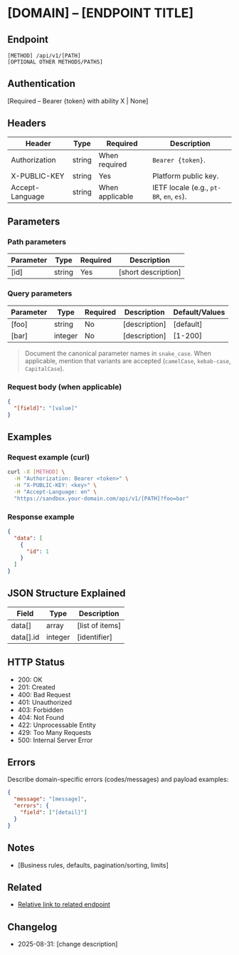 # [DOMAIN] – [ENDPOINT TITLE]

## Endpoint

```
[METHOD] /api/v1/[PATH]
[OPTIONAL OTHER METHODS/PATHS]
```

## Authentication

[Required – Bearer {token} with ability X | None]

## Headers

| Header           | Type   | Required | Description |
| ---------------- | ------ | -------- | ----------- |
| Authorization    | string | When required | `Bearer {token}`. |
| X-PUBLIC-KEY     | string | Yes      | Platform public key. |
| Accept-Language  | string | When applicable | IETF locale (e.g., `pt-BR`, `en`, `es`). |

## Parameters

### Path parameters

| Parameter | Type   | Required | Description |
| --------- | ------ | -------- | ----------- |
| [id]      | string | Yes      | [short description] |

### Query parameters

| Parameter | Type    | Required | Description | Default/Values |
| --------- | ------- | -------- | ----------- | -------------- |
| [foo]     | string  | No       | [description] | [default] |
| [bar]     | integer | No       | [description] | [1-200] |

> Document the canonical parameter names in `snake_case`. When applicable, mention that variants are accepted (`camelCase`, `kebab-case`, `CapitalCase`).

### Request body (when applicable)

```json
{
  "[field]": "[value]"
}
```

## Examples

### Request example (curl)

```bash
curl -X [METHOD] \
  -H "Authorization: Bearer <token>" \
  -H "X-PUBLIC-KEY: <key>" \
  -H "Accept-Language: en" \
  "https://sandbox.your-domain.com/api/v1/[PATH]?foo=bar"
```

### Response example

```json
{
  "data": [
    {
      "id": 1
    }
  ]
}
```

## JSON Structure Explained

| Field       | Type    | Description |
| ----------- | ------- | ----------- |
| data[]      | array   | [list of items] |
| data[].id   | integer | [identifier] |

## HTTP Status

- 200: OK
- 201: Created
- 400: Bad Request
- 401: Unauthorized
- 403: Forbidden
- 404: Not Found
- 422: Unprocessable Entity
- 429: Too Many Requests
- 500: Internal Server Error

## Errors

Describe domain-specific errors (codes/messages) and payload examples:

```json
{
  "message": "[message]",
  "errors": {
    "field": ["[detail]"]
  }
}
```

## Notes

- [Business rules, defaults, pagination/sorting, limits]

## Related

- [Relative link to related endpoint](../Endpoints/AnotherEndpoint.md)

## Changelog

- 2025-08-31: [change description]

